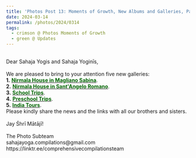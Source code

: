 ```yaml
---
title: 'Photos Post 13: Moments of Growth, New Albums and Galleries, Part 19'
date: 2024-03-14
permalink: /photos/2024/0314
tags:
  - crimson @ Photos Moments of Growth
  - green @ Updates
---
```


<p>
<br>
Dear Sahaja Yogis and Sahaja Yoginīs,<br>
<br>
We are pleased to bring to your attention five new galleries:<br>
<b>1.</b> <a href="https://imageevent.com/sahaja/shrimatajisplaces/nirmalahouseinmaglianosabina"><font color="DarkGreen"><b>Nirmala House in Magliano Sabina</b></font></a>.<br>
<b>2.</b> <a href="https://imageevent.com/sahaja/shrimatajisplaces/nirmalahouseinsantangeloromano"><font color="DarkGreen"><b>Nirmala House in Sant'Angelo Romano</b></font></a>.<br>
<b>3.</b> <a href="https://imageevent.com/sahaja/momentsofgrowth/schooltrips"><font color="DarkGreen"><b>School Trips</b></font></a>.<br>
<b>4.</b> <a href="https://imageevent.com/sahaja/momentsofgrowth/preschooltrips"><font color="DarkGreen"><b>Preschool Trips</b></font></a>.<br>
<b>5.</b> <a href="https://imageevent.com/sahaja/momentsofgrowth/indiatoursbysaugstads"><font color="DarkGreen"><b>India Tours</b></font></a>.<br>
Please kindly share the news and the links with all our brothers and sisters.<br>
<br>
Jay Śhrī Mātājī!<br>
<br>
The Photo Subteam<br>
sahajayoga.compilations@gmail.com<br>
https://linktr.ee/comprehensivecompilationsteam<br>
</p>